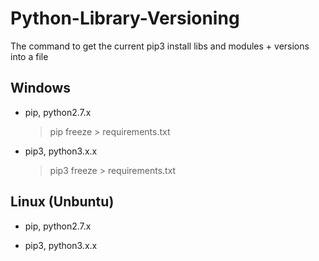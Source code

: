 
# Python-Library-Versioning
The command to get the current pip3 install libs and modules + versions into a file

## Windows 
- pip, python2.7.x
  > pip freeze > requirements.txt

- pip3, python3.x.x
  > pip3 freeze > requirements.txt


## Linux (Unbuntu) 
- pip, python2.7.x
  > 

- pip3, python3.x.x
  > 


